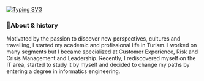 [![Typing SVG](https://readme-typing-svg.demolab.com/?color=802190&center=true&width=1000&lines=Hello,+my+name+is+Jessica;I'm+in+career+transition;I'm+studying+Informatics+Engineering
)](https://git.io/typing-svg)
### 🖖About & history
Motivated by the passion to discover new perspectives, cultures and travelling, I started my academic and profissional life in Turism. I worked on many segments but I became specialized at Customer Experience, Risk and Crisis Management and Leadership. Recently, I rediscovered myself on the IT area, started to study it by myself and decided to change my paths by entering a degree in informatics engineering.
<!--
**JessicaC-Silva/JessicaC-Silva** is a ✨ _special_ ✨ repository because its `README.md` (this file) appears on your GitHub profile.

Here are some ideas to get you started:

- 🔭 I’m currently working on ...
- 🌱 I’m currently learning ...
- 👯 I’m looking to collaborate on ...
- 🤔 I’m looking for help with ...
- 💬 Ask me about ...
- 📫 How to reach me: ...
- 😄 Pronouns: ...
- ⚡ Fun fact: ...
-->
